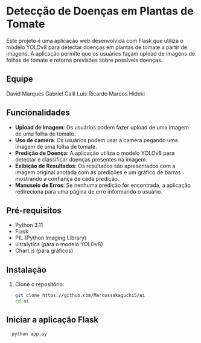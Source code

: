 # Detecção de Doenças em Plantas de Tomate

Este projeto é uma aplicação web desenvolvida com Flask que utiliza o modelo YOLOv8 para detectar doenças em plantas de tomate a partir de imagens. A aplicação permite que os usuários façam upload de imagens de folhas de tomate e retorna previsões sobre possíveis doenças.

## Equipe

David Marques
Gabriel Calil
Luis Ricardo
Marcos Hideki

## Funcionalidades

- **Upload de Imagem**: Os usuários podem fazer upload de uma imagem de uma folha de tomate.
- **Uso de camera**: Os usuários podem usar a camera pegando uma imagem de uma folha de tomate.
- **Predição de Doença**: A aplicação utiliza o modelo YOLOv8 para detectar e classificar doenças presentes na imagem.
- **Exibição de Resultados**: Os resultados são apresentados com a imagem original anotada com as predições e um gráfico de barras mostrando a confiança de cada predição.
- **Manuseio de Erros**: Se nenhuma predição for encontrada, a aplicação redireciona para uma página de erro informando o usuário.

## Pré-requisitos

- Python 3.11
- Flask
- PIL (Python Imaging Library)
- ultralytics (para o modelo YOLOv8)
- Chart.js (para gráficos)

## Instalação

1. Clone o repositório:

   ```bash
   git clone https://github.com/Marcossakaguchi5/ai
   cd ai

## Iniciar a aplicação Flask
    
```bash
  python app.py
